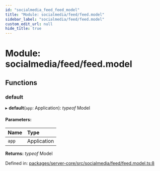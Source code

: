 ```yaml
---
id: "socialmedia_feed_feed_model"
title: "Module: socialmedia/feed/feed.model"
sidebar_label: "socialmedia/feed/feed.model"
custom_edit_url: null
hide_title: true
---
```


# Module: socialmedia/feed/feed.model

## Functions

### default

▸ **default**(`app`: Application): *typeof* Model

#### Parameters:

Name | Type |
:------ | :------ |
`app` | Application |

**Returns:** *typeof* Model

Defined in: [packages/server-core/src/socialmedia/feed/feed.model.ts:8](https://github.com/xr3ngine/xr3ngine/blob/65dfcf39a/packages/server-core/src/socialmedia/feed/feed.model.ts#L8)
